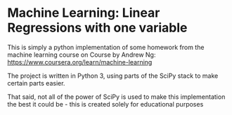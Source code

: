 # Machine Learning: Linear Regressions with one variable

This is simply a python implementation of some homework from the machine learning course on Course by Andrew Ng:
https://www.coursera.org/learn/machine-learning

The project is written in Python 3, using parts of the SciPy stack to make certain parts easier.

That said, not all of the power of SciPy is used to make this implementation the best it could be - this is created solely for educational purposes 